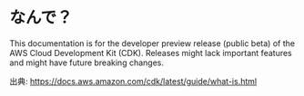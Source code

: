 # なんで？

This documentation is for the developer preview release (public beta) of the AWS Cloud Development Kit (CDK). Releases might lack important features and might have future breaking changes.

出典: https://docs.aws.amazon.com/cdk/latest/guide/what-is.html